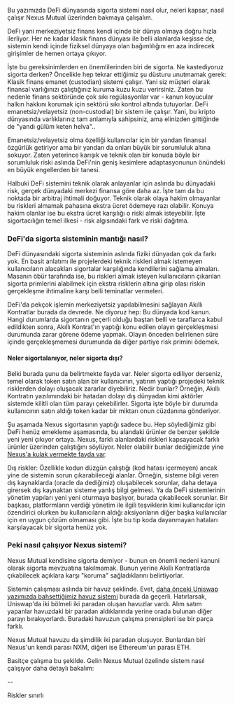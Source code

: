 Bu yazımızda DeFi dünyasında sigorta sistemi nasıl olur, neleri kapsar, nasıl çalışır Nexus Mutual üzerinden bakmaya çalışalım. 


DeFi yani merkeziyetsiz finans kendi içinde bir dünya olmaya doğru hızla ilerliyor. Her ne kadar klasik finans dünyası ile belli alanlarda keşisse de, sistemin kendi içinde fiziksel dünyaya olan bağımlılığını en aza indirecek girişimler de hemen ortaya çıkıyor.

İşte bu gereksinimlerden en önemlilerinden biri de sigorta. Ne kastediyoruz sigorta derken? Öncelikle hep tekrar ettiğimiz şu düsturu unutmamak gerek: Klasik finans emanet (custodian) sistemi çalışır. Yani siz müşteri olarak finansal varlığınızı çalıştığınız kuruma kuzu kuzu verirsiniz. Zaten bu nedenle finans sektöründe çok sıkı regülasyonlar var - kanun koyucular halkın hakkını korumak için sektörü sıkı kontrol altında tutuyorlar. DeFi emanetsiz/velayetsiz (non-custodial) bir sistem ile çalışır. Yani, bu kripto dünyasında varlıklarınız tam anlamıyla sahipsiniz, ama elinizden gittiğinde de "yandı gülüm keten helva".. 

Emanetsiz/velayetsiz olma özelliği kullanıcılar için bir yandan finansal özgürlük getiriyor ama bir yandan da onları büyük bir sorumluluk altına sokuyor. Zaten yeterince karışık ve teknik olan bir konuda böyle bir sorumluluk riski aslında DeFi'nin geniş kesimlere adaptasyonunun önündeki en büyük engellerden bir tanesi. 

Halbuki DeFi sistemini teknik olarak anlayanlar için aslında bu dünyadaki risk, gerçek dünyadaki merkezi finansa göre daha az. İşte tam da bu noktada bir arbitraj ihtimali doğuyor. Teknik olarak olaya hakim olmayanlar bu riskleri almamak pahasına ekstra ücret ödemeye razı olabilir. Konuya hakim olanlar ise bu ekstra ücret karşılığı o riski almak isteyebilir. İşte sigortacılığın temel ilkesi - risk algısındaki fark ve riski dağıtma. 

### DeFi'da sigorta sisteminin mantığı nasıl?
DeFi dünyasındaki sigorta sisteminin aslında fiziki dünyadan çok da farkı yok. En basit anlatımı ile projelerdeki teknik riskleri almak istemeyen kullanıcıların alacakları sigortalar karşılığında kendilerini sağlama almaları. Masanın öbür tarafında ise, bu riskleri almak isteyen kullanıcıların çıkarılan sigorta primlerini alabilmek için ekstra risklerin altına girip olası riskin gerçekleşme ihtimaline karşı belli teminatlar vermeleri. 

DeFi'da pekçok işlemin merkeziyetsiz yapılabilmesini sağlayan Akıllı Kontratlar burada da devrede. Ne diyoruz hep: Bu dünyada kod kanun. Hangi durumlarda sigortanın geçerli olduğu baştan belli ve taraflarca kabul edildikten sonra, Akıllı Kontrat'ın yaptığı konu edilen olayın gerçekleşmesi durumunda zarar görene ödeme yapmak. Olayın önceden belirlenen süre içinde gerçekleşmemesi durumunda da diğer partiye risk primini ödemek. 

#### Neler sigortalanıyor, neler sigorta dışı?

Belki burada şunu da belirtmekte fayda var. Neler sigorta ediliyor derseniz, temel olarak token satın alan bir kullanıcının, yatırım yaptığı projedeki teknik risklerden dolayı oluşacak zararlar diyebiliriz. Nedir bunlar? Örneğin, Akıllı Kontratın yazılımındaki bir hatadan dolayı dış dünyadan kimi aktörler sistemde kilitli olan tüm parayı çekebilirler. Sigorta işte böyle bir durumda kullanıcının satın aldığı token kadar bir miktarı onun cüzdanına gönderiyor. 

Şu aşamada Nexus sigortasının yaptığı sadece bu. Hep söylediğimiz gibi DeFi henüz emekleme aşamasında, bu alandaki ürünler de benzer şekilde yeni yeni çıkıyor ortaya. Nexus, farklı alanlardaki riskleri kapsayacak farklı ürünler üzerinden çalıştığını söylüyor. Neler olabilir bunlar dediğimizde yine [Nexus'a kulak vermekte fayda var](https://bankless.substack.com/p/how-to-assess-the-risk-of-lending). 

Dış riskler: Özellikle kodun düzgün çalıştığı (kod hatası içermeyen) ancak yine de sistemin sorun çıkarabileceği alanlar. Örneğin, sisteme bilgi veren dış kaynaklarda (oracle da dediğimiz) oluşabilecek sorunlar, daha detaya girersek dış kaynaktan sisteme yanlış bilgi gelmesi. Ya da DeFi sistemlerinin yönetim yapıları yeni yeni oturmaya başlıyor, burada çıkabilecek sorunlar. Bir başkası, platformların verdiği yönetim ile ilgili teşviklerin kimi kullanıcılar için özendirici olurken bu kullanıcıların aldığı aksiyonların diğer başka kullanıcılar için en uygun çözüm olmaması gibi. İşte bu tip koda dayanmayan hataları karşılayacak bir sigorta henüz yok. 


### Peki nasıl çalışıyor Nexus sistemi?
Nexus Mutual kendisine sigorta demiyor - bunun en önemli nedeni kanuni olarak sigorta mevzuatına takılmamak. Bunun yerine Akıllı Kontratlarda çıkabilecek açıklara karşı "koruma" sağladıklarını belirtiyorlar. 

Sistemin çalışması aslında bir havuz şeklinde. Evet, [daha önceki Uniswap yazımızda bahsettiğimiz havuz sistemi](/genel/2020/09/15/nedir-bu-uniswap.html) burada da geçerli. Hatırlarsak, Uniswap'da iki bölmeli iki paradan oluşan havuzlar vardı. Alım satım yapanlar havuzdaki bir paradan aldıklarında yerine orada bulunan diğer parayı bırakıyorlardı. Buradaki havuzun çalışma prensipleri ise bir parça farklı. 

Nexus Mutual havuzu da şimdilik iki paradan oluşuyor. Bunlardan biri Nexus'un kendi parası NXM, diğeri ise Ethereum'un parası ETH. 




Basitçe çalışma bu şekilde. Gelin Nexus Mutual özelinde sistem nasıl çalışıyor daha detaylı bakalım: 






-- 

Riskler sınırlı
